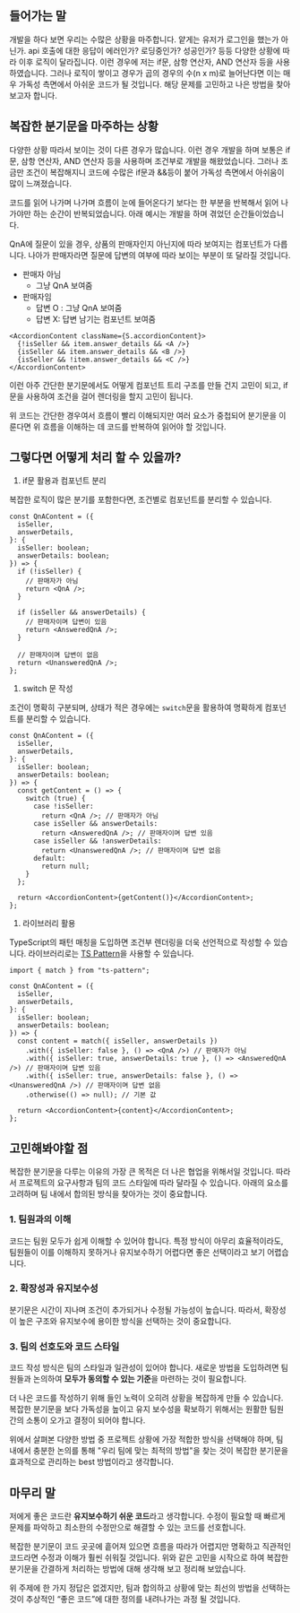 ## 들어가는 말

개발을 하다 보면 우리는 수많은 상황을 마주합니다. 얕게는 유저가 로그인을 했는가 아닌가. api 호출에 대한 응답이 에러인가? 로딩중인가? 성공인가? 등등 다양한 상황에 따라 이후 로직이 달라집니다. 이런 경우에 저는 if문, 삼항 연산자, AND 연산자 등을 사용하였습니다. 그러나 로직이 쌓이고 경우가 곱의 경우의 수(n x m)로 늘어난다면 이는 매우 가독성 측면에서 아쉬운 코드가 될 것입니다. 해당 문제를 고민하고 나은 방법을 찾아보고자 합니다.

## 복잡한 분기문을 마주하는 상황

다양한 상황 따라서 보이는 것이 다른 경우가 많습니다. 이런 경우 개발을 하며 보통은 if문, 삼항 연산자, AND 연산자 등을 사용하며 조건부로 개발을 해왔었습니다. 그러나 조금만 조건이 복잡해지니 코드에 수많은 if문과 &&등이 붙어 가독성 측면에서 아쉬움이 많이 느껴졌습니다.

코드를 읽어 나가며 나가며 흐름이 눈에 들어온다기 보다는 한 부분을 반복해서 읽어 나가야만 하는 순간이 반복되었습니다. 아래 예시는 개발을 하며 겪었던 순간들이었습니다.

QnA에 질문이 있을 경우, 상품의 판매자인지 아닌지에 따라 보여지는 컴포넌트가 다릅니다. 나아가 판매자라면 질문에 답변의 여부에 따라 보이는 부분이 또 달라질 것입니다.

- 판매자 아님
  - 그냥 QnA 보여줌
- 판매자임
  - 답변 O : 그냥 QnA 보여줌
  - 답변 X: 답변 남기는 컴포넌트 보여줌

```tsx
<AccordionContent className={S.accordionContent}>
  {!isSeller && item.answer_details && <A />}
  {isSeller && item.answer_details && <B />}
  {isSeller && !item.answer_details && <C />}
</AccordionContent>
```

이런 아주 간단한 분기문에서도 어떻게 컴포넌트 트리 구조를 만들 건지 고민이 되고, if문을 사용하여 조건을 걸어 렌더링을 할지 고민이 됩니다.

위 코드는 간단한 경우여서 흐름이 빨리 이해되지만 여러 요소가 중첩되어 분기문을 이룬다면 위 흐름을 이해하는 데 코드를 반복하여 읽어야 할 것입니다.

## 그렇다면 어떻게 처리 할 수 있을까?

1. if문 활용과 컴포넌트 분리

복잡한 로직이 많은 분기를 포함한다면, 조건별로 컴포넌트를 분리할 수 있습니다.

```tsx
const QnAContent = ({
  isSeller,
  answerDetails,
}: {
  isSeller: boolean;
  answerDetails: boolean;
}) => {
  if (!isSeller) {
    // 판매자가 아님
    return <QnA />;
  }

  if (isSeller && answerDetails) {
    // 판매자이며 답변이 있음
    return <AnsweredQnA />;
  }

  // 판매자이며 답변이 없음
  return <UnansweredQnA />;
};
```

1. switch 문 작성

조건이 명확히 구분되며, 상태가 적은 경우에는 `switch`문을 활용하여 명확하게 컴포넌트를 분리할 수 있습니다.

```tsx
const QnAContent = ({
  isSeller,
  answerDetails,
}: {
  isSeller: boolean;
  answerDetails: boolean;
}) => {
  const getContent = () => {
    switch (true) {
      case !isSeller:
        return <QnA />; // 판매자가 아님
      case isSeller && answerDetails:
        return <AnsweredQnA />; // 판매자이며 답변 있음
      case isSeller && !answerDetails:
        return <UnansweredQnA />; // 판매자이며 답변 없음
      default:
        return null;
    }
  };

  return <AccordionContent>{getContent()}</AccordionContent>;
};
```

1. 라이브러리 활용

TypeScript의 패턴 매칭을 도입하면 조건부 렌더링을 더욱 선언적으로 작성할 수 있습니다. 라이브러리로는 [TS Pattern](https://github.com/gvergnaud/ts-pattern)을 사용할 수 있습니다.

```tsx
import { match } from "ts-pattern";

const QnAContent = ({
  isSeller,
  answerDetails,
}: {
  isSeller: boolean;
  answerDetails: boolean;
}) => {
  const content = match({ isSeller, answerDetails })
    .with({ isSeller: false }, () => <QnA />) // 판매자가 아님
    .with({ isSeller: true, answerDetails: true }, () => <AnsweredQnA />) // 판매자이며 답변 있음
    .with({ isSeller: true, answerDetails: false }, () => <UnansweredQnA />) // 판매자이며 답변 없음
    .otherwise(() => null); // 기본 값

  return <AccordionContent>{content}</AccordionContent>;
};
```

## 고민해봐야할 점

복잡한 분기문을 다루는 이유의 가장 큰 목적은 더 나은 협업을 위해서일 것입니다. 따라서 프로젝트의 요구사항과 팀의 코드 스타일에 따라 달라질 수 있습니다. 아래의 요소를 고려하며 팀 내에서 합의된 방식을 찾아가는 것이 중요합니다.

### 1. **팀원과의 이해**

코드는 팀원 모두가 쉽게 이해할 수 있어야 합니다. 특정 방식이 아무리 효율적이라도, 팀원들이 이를 이해하지 못하거나 유지보수하기 어렵다면 좋은 선택이라고 보기 어렵습니다.

### 2. **확장성과 유지보수성**

분기문은 시간이 지나며 조건이 추가되거나 수정될 가능성이 높습니다. 따라서, 확장성이 높은 구조와 유지보수에 용이한 방식을 선택하는 것이 중요합니다.

### 3. **팀의 선호도와 코드 스타일**

코드 작성 방식은 팀의 스타일과 일관성이 있어야 합니다. 새로운 방법을 도입하려면 팀원들과 논의하여 **모두가 동의할 수 있는 기준**을 마련하는 것이 필요합니다.

더 나은 코드를 작성하기 위해 들인 노력이 오히려 상황을 복잡하게 만들 수 있습니다. 복잡한 분기문을 보다 가독성을 높이고 유지 보수성을 확보하기 위해서는 원활한 팀원 간의 소통이 오가고 결정이 되어야 합니다.

위에서 살펴본 다양한 방법 중 프로젝트 상황에 가장 적합한 방식을 선택해야 하며, 팀 내에서 충분한 논의를 통해 "우리 팀에 맞는 최적의 방법"을 찾는 것이 복잡한 분기문을 효과적으로 관리하는 best 방법이라고 생각합니다.

## 마무리 말

저에게 좋은 코드란 **유지보수하기 쉬운 코드**라고 생각합니다. 수정이 필요할 때 빠르게 문제를 파악하고 최소한의 수정만으로 해결할 수 있는 코드를 선호합니다.

복잡한 분기문이 코드 곳곳에 흩어져 있으면 흐름을 따라가 어렵지만 명확하고 직관적인 코드라면 수정과 이해가 훨씬 쉬워질 것입니다. 위와 같은 고민을 시작으로 하여 복잡한 분기문을 간결하게 처리하는 방법에 대해 생각해 보고 정리해 보았습니다.

위 주제에 한 가지 정답은 없겠지만, 팀과 합의하고 상황에 맞는 최선의 방법을 선택하는 것이 추상적인 “좋은 코드”에 대한 정의를 내려나가는 과정 될 것입니다.
